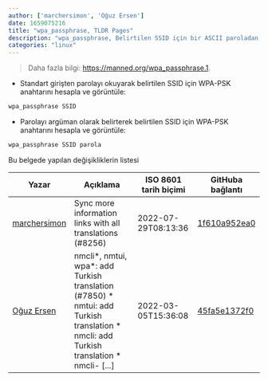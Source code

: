 ```yaml
---
author: ['marchersimon', 'Oğuz Ersen']
date: 1659075216
title: "wpa_passphrase, TLDR Pages"
description: "wpa_passphrase, Belirtilen SSID için bir ASCII paroladan bir WPA-PSK anahtarı oluşturun."
categories: "linux"
---
```

> Daha fazla bilgi: <https://manned.org/wpa_passphrase.1>.

- Standart girişten parolayı okuyarak belirtilen SSID için WPA-PSK anahtarını hesapla ve görüntüle:

```bash
wpa_passphrase SSID
```

- Parolayı argüman olarak belirterek belirtilen SSID için WPA-PSK anahtarını hesapla ve görüntüle:

```bash
wpa_passphrase SSID parola
```
Bu belgede yapılan değişikliklerin listesi


Yazar | Açıklama | ISO 8601 tarih biçimi | GitHuba bağlantı
------|-----|-----|-----
[marchersimon](mailto:50295997+marchersimon@users.noreply.github.com) | Sync more information links with all translations (#8256) | 2022-07-29T08:13:36 | [1f610a952ea0](https://github.com/tldr-pages/tldr/commit/1f610a952ea0d53e0a1bdbd1246ef81f24db2f3f)
[Oğuz Ersen](mailto:oguzersen@protonmail.com) | nmcli*, nmtui, wpa*: add Turkish translation (#7850) * nmtui: add Turkish translation * nmcli: add Turkish translation * nmcli- [...] | 2022-03-05T15:36:08 | [45fa5e1372f0](https://github.com/tldr-pages/tldr/commit/45fa5e1372f0b34f97f4f57acd8ceb582cae961d)

